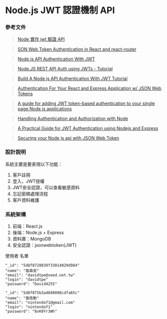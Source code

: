 # Node.js JWT 認證機制 API

### 參考文件
> [Node 實作 jwt 驗證 API](https://andyyou.github.io/2016/06/09/implement-jwt-with-understanding/)

>[SON Web Token Authentication in React and react-router](https://hptechblogs.com/using-json-web-token-react/)

> [Node.js API Authentication With JWT](https://www.youtube.com/watch?v=7nafaH9SddU)

> [Node.JS REST API Auth using JWTs - Tutorial](https://www.youtube.com/watch?v=0g0Of8jlhN8)

> [Build A Node.js API Authentication With JWT Tutorial](https://www.youtube.com/watch?v=2jqok-WgelI)

> [Authentication For Your React and Express Application w/ JSON Web Tokens](https://medium.com/@faizanv/authentication-for-your-react-and-express-application-w-json-web-tokens-923515826e0)

> [A guide for adding JWT token-based authentication to your single page Node.js applications](https://medium.com/dev-bits/a-guide-for-adding-jwt-token-based-authentication-to-your-single-page-nodejs-applications-c403f7cf04f4)

> [Handling Authentication and Authorization with Node](https://medium.com/quick-code/handling-authentication-and-authorization-with-node-7f9548fedde8)

> [A Practical Guide for JWT Authentication using Nodejs and Express](https://medium.com/swlh/a-practical-guide-for-jwt-authentication-using-nodejs-and-express-d48369e7e6d4)

> [Securing your Node js api with JSON Web Token](https://dev.to/medaymentn/securing-your-node-js-api-with-json-web-token-5o5)

### 設計說明
系統主要是要表現以下功能：
1. 客戶註冊
2. 登入，JWT授權
3. JWT安全認證，可以查看敏感資料
4. 忘記密碼處理流程
5. 客戶資料維護

### 系統架構
1. 前端：React.js
2. 後端：Node.js + Express
3. 資料庫：MongoDB
4. 安全認證：jsonwebtoken(JWT)

使用者 名單
```json=
"_id": "5d8f8728039f33014029d984"
"name": "詹森安"
"email": "davidtpe@seed.net.tw"
"login": "davidtpe"
"password": "David4255"
```
```json=
"_id": "5d8f875b3a4040098cdfa65c"
"name": "詹政勳"
"email": "nintendof1@gmail.com"
"login": "nintendof1"
"password": "8xK0Yr3Wh"
```


